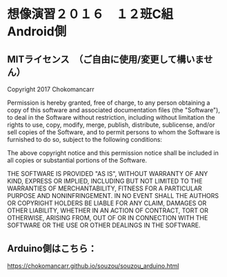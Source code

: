 ﻿# 想像演習２０１６　１２班C組　Android側

## MITライセンス　（ご自由に使用/変更して構いません）

Copyright 2017 Chokomancarr

Permission is hereby granted, free of charge, to any person obtaining a copy of this software and associated documentation files (the "Software"), to deal in the Software without restriction, including without limitation the rights to use, copy, modify, merge, publish, distribute, sublicense, and/or sell copies of the Software, and to permit persons to whom the Software is furnished to do so, subject to the following conditions:

The above copyright notice and this permission notice shall be included in all copies or substantial portions of the Software.

THE SOFTWARE IS PROVIDED "AS IS", WITHOUT WARRANTY OF ANY KIND, EXPRESS OR IMPLIED, INCLUDING BUT NOT LIMITED TO THE WARRANTIES OF MERCHANTABILITY, FITNESS FOR A PARTICULAR PURPOSE AND NONINFRINGEMENT. IN NO EVENT SHALL THE AUTHORS OR COPYRIGHT HOLDERS BE LIABLE FOR ANY CLAIM, DAMAGES OR OTHER LIABILITY, WHETHER IN AN ACTION OF CONTRACT, TORT OR OTHERWISE, ARISING FROM, OUT OF OR IN CONNECTION WITH THE SOFTWARE OR THE USE OR OTHER DEALINGS IN THE SOFTWARE.

## Arduino側はこちら： 

https://chokomancarr.github.io/souzou/souzou_arduino.html
